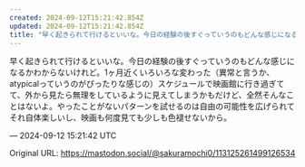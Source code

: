 ```yaml
---
created: 2024-09-12T15:21:42.854Z
updated: 2024-09-12T15:21:42.854Z
title: "早く起きられて行けるといいな。今日の経験の後すぐっていうのもどんな感じになるかわからないけれど。1ヶ月近くいろいろな変わった（異常と言うか、atypicalって[...]"
---
```


<p>早く起きられて行けるといいな。今日の経験の後すぐっていうのもどんな感じになるかわからないけれど。1ヶ月近くいろいろな変わった（異常と言うか、atypicalっていうのがぴったりな感じの）スケジュールで映画館に行き過ぎてて、外から見たら無理をしているように見えてしまうかもだけど、全然そんなことはないよ。やったことがないパターンを試せるのは自由の可能性を広げられてそれ自体楽しいし、映画も何度見ても少しも色褪せないから。</p>

&mdash; 2024-09-12 15:21:42 UTC

Original URL: https://mastodon.social/@sakuramochi0/113125261499126534
